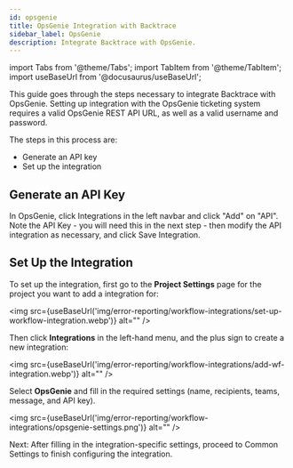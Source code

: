 ```yaml
---
id: opsgenie
title: OpsGenie Integration with Backtrace
sidebar_label: OpsGenie
description: Integrate Backtrace with OpsGenie.
---
```


import Tabs from '@theme/Tabs';
import TabItem from '@theme/TabItem';
import useBaseUrl from '@docusaurus/useBaseUrl';

This guide goes through the steps necessary to integrate Backtrace with OpsGenie. Setting up integration with the OpsGenie ticketing system requires a valid OpsGenie REST API URL, as well as a valid username and password.

The steps in this process are:

- Generate an API key
- Set up the integration

## Generate an API Key

In OpsGenie, click Integrations in the left navbar and click "Add" on "API". Note the API Key - you will need this in the next step - then modify the API integration as necessary, and click Save Integration.

## Set Up the Integration

To set up the integration, first go to the **Project Settings** page for the project you want to add a integration for:

<img src={useBaseUrl('img/error-reporting/workflow-integrations/set-up-workflow-integration.webp')} alt="" />

Then click **Integrations** in the left-hand menu, and the plus sign to create a new integration:

<img src={useBaseUrl('img/error-reporting/workflow-integrations/add-wf-integration.webp')} alt="" />

Select **OpsGenie** and fill in the required settings (name, recipients, teams, message, and API key).

<img src={useBaseUrl('img/error-reporting/workflow-integrations/opsgenie-settings.png')} alt="" />

Next: After filling in the integration-specific settings, proceed to Common Settings to finish configuring the integration.
